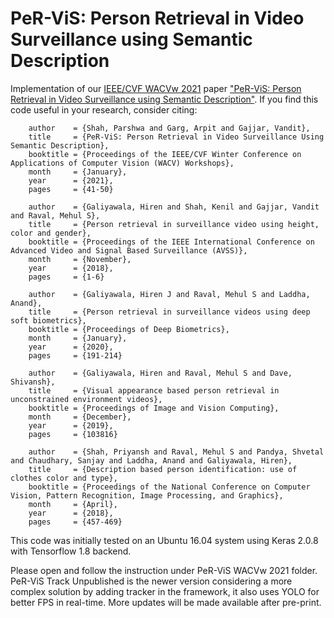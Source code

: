 # PeR-ViS: Person Retrieval in Video Surveillance using Semantic Description

Implementation of our [IEEE/CVF WACVw 2021](http://wacv2021.thecvf.com/) paper ["PeR-ViS: Person Retrieval in Video Surveillance using Semantic Description"](https://arxiv.org/abs/2012.02408). If you find this code useful in your research, consider citing:  

```@InProceedings{Shah_2021_WACV,
    author    = {Shah, Parshwa and Garg, Arpit and Gajjar, Vandit},
    title     = {PeR-ViS: Person Retrieval in Video Surveillance Using Semantic Description},
    booktitle = {Proceedings of the IEEE/CVF Winter Conference on Applications of Computer Vision (WACV) Workshops},
    month     = {January},
    year      = {2021},
    pages     = {41-50}
```  
 
```@InProceedings{Galiyawala_2018_AVSS,
    author    = {Galiyawala, Hiren and Shah, Kenil and Gajjar, Vandit and Raval, Mehul S},
    title     = {Person retrieval in surveillance video using height, color and gender},
    booktitle = {Proceedings of the IEEE International Conference on Advanced Video and Signal Based Surveillance (AVSS)},
    month     = {November},
    year      = {2018},
    pages     = {1-6}
```  

```@InProceedings{Galiyawala_2020_Springer,
    author    = {Galiyawala, Hiren J and Raval, Mehul S and Laddha, Anand},
    title     = {Person retrieval in surveillance videos using deep soft biometrics},
    booktitle = {Proceedings of Deep Biometrics},
    month     = {January},
    year      = {2020},
    pages     = {191-214}
```  

```@InProceedings{Galiyawala_2019_Elsevier,
    author    = {Galiyawala, Hiren and Raval, Mehul S and Dave, Shivansh},
    title     = {Visual appearance based person retrieval in unconstrained environment videos},
    booktitle = {Proceedings of Image and Vision Computing},
    month     = {December},
    year      = {2019},
    pages     = {103816}
```  

```@InProceedings{Shah_2017_NCVPRIPG,
    author    = {Shah, Priyansh and Raval, Mehul S and Pandya, Shvetal and Chaudhary, Sanjay and Laddha, Anand and Galiyawala, Hiren},
    title     = {Description based person identification: use of clothes color and type},
    booktitle = {Proceedings of the National Conference on Computer Vision, Pattern Recognition, Image Processing, and Graphics},
    month     = {April},
    year      = {2018},
    pages     = {457-469}
```  

This code was initially tested on an Ubuntu 16.04 system using Keras 2.0.8 with Tensorflow 1.8 backend.  

Please open and follow the instruction under PeR-ViS WACVw 2021 folder. PeR-ViS Track Unpublished is the newer version considering a more complex solution by adding tracker in the framework, it also uses YOLO for better FPS in real-time. More updates will be made available after pre-print.  